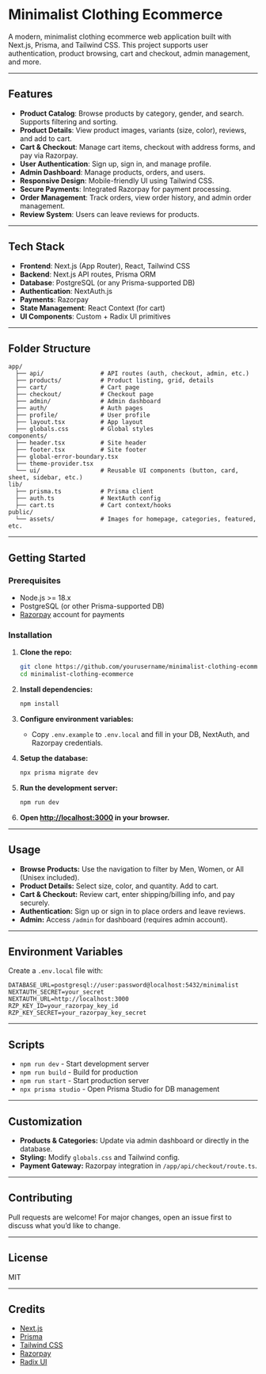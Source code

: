 # Minimalist Clothing Ecommerce

A modern, minimalist clothing ecommerce web application built with Next.js, Prisma, and Tailwind CSS. This project supports user authentication, product browsing, cart and checkout, admin management, and more.

---

## Features

- **Product Catalog**: Browse products by category, gender, and search. Supports filtering and sorting.
- **Product Details**: View product images, variants (size, color), reviews, and add to cart.
- **Cart & Checkout**: Manage cart items, checkout with address forms, and pay via Razorpay.
- **User Authentication**: Sign up, sign in, and manage profile.
- **Admin Dashboard**: Manage products, orders, and users.
- **Responsive Design**: Mobile-friendly UI using Tailwind CSS.
- **Secure Payments**: Integrated Razorpay for payment processing.
- **Order Management**: Track orders, view order history, and admin order management.
- **Review System**: Users can leave reviews for products.

---

## Tech Stack

- **Frontend**: Next.js (App Router), React, Tailwind CSS
- **Backend**: Next.js API routes, Prisma ORM
- **Database**: PostgreSQL (or any Prisma-supported DB)
- **Authentication**: NextAuth.js
- **Payments**: Razorpay
- **State Management**: React Context (for cart)
- **UI Components**: Custom + Radix UI primitives

---

## Folder Structure

```
app/
  ├── api/                # API routes (auth, checkout, admin, etc.)
  ├── products/           # Product listing, grid, details
  ├── cart/               # Cart page
  ├── checkout/           # Checkout page
  ├── admin/              # Admin dashboard
  ├── auth/               # Auth pages
  ├── profile/            # User profile
  ├── layout.tsx          # App layout
  ├── globals.css         # Global styles
components/
  ├── header.tsx          # Site header
  ├── footer.tsx          # Site footer
  ├── global-error-boundary.tsx
  ├── theme-provider.tsx
  └── ui/                 # Reusable UI components (button, card, sheet, sidebar, etc.)
lib/
  ├── prisma.ts           # Prisma client
  ├── auth.ts             # NextAuth config
  ├── cart.ts             # Cart context/hooks
public/
  └── assets/             # Images for homepage, categories, featured, etc.
```

---

## Getting Started

### Prerequisites

- Node.js >= 18.x
- PostgreSQL (or other Prisma-supported DB)
- [Razorpay](https://razorpay.com/) account for payments

### Installation

1. **Clone the repo:**

   ```bash
   git clone https://github.com/yourusername/minimalist-clothing-ecommerce.git
   cd minimalist-clothing-ecommerce
   ```

2. **Install dependencies:**

   ```bash
   npm install
   ```

3. **Configure environment variables:**

   - Copy `.env.example` to `.env.local` and fill in your DB, NextAuth, and Razorpay credentials.

4. **Setup the database:**

   ```bash
   npx prisma migrate dev
   ```

5. **Run the development server:**

   ```bash
   npm run dev
   ```

6. **Open [http://localhost:3000](http://localhost:3000) in your browser.**

---

## Usage

- **Browse Products:** Use the navigation to filter by Men, Women, or All (Unisex included).
- **Product Details:** Select size, color, and quantity. Add to cart.
- **Cart & Checkout:** Review cart, enter shipping/billing info, and pay securely.
- **Authentication:** Sign up or sign in to place orders and leave reviews.
- **Admin:** Access `/admin` for dashboard (requires admin account).

---

## Environment Variables

Create a `.env.local` file with:

```
DATABASE_URL=postgresql://user:password@localhost:5432/minimalist
NEXTAUTH_SECRET=your_secret
NEXTAUTH_URL=http://localhost:3000
RZP_KEY_ID=your_razorpay_key_id
RZP_KEY_SECRET=your_razorpay_key_secret
```

---

## Scripts

- `npm run dev` - Start development server
- `npm run build` - Build for production
- `npm run start` - Start production server
- `npx prisma studio` - Open Prisma Studio for DB management

---

## Customization

- **Products & Categories:** Update via admin dashboard or directly in the database.
- **Styling:** Modify `globals.css` and Tailwind config.
- **Payment Gateway:** Razorpay integration in `/app/api/checkout/route.ts`.

---

## Contributing

Pull requests are welcome! For major changes, open an issue first to discuss what you’d like to change.

---

## License

MIT

---

## Credits

- [Next.js](https://nextjs.org/)
- [Prisma](https://www.prisma.io/)
- [Tailwind CSS](https://tailwindcss.com/)
- [Razorpay](https://razorpay.com/)
- [Radix UI](https://www.radix-ui.com/)
